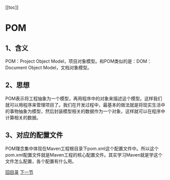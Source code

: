 [[toc]]

# POM

## 1、含义

POM：Project Object Model，项目对象模型。和POM类似的是：DOM：Document Object Model，文档对象模型。



## 2、思想

POM表示将工程抽象为一个模型，再用程序中的对象来描述这个模型。这样我们就可以用程序来管理项目了。我们在开发过程中，最基本的做法就是将现实生活中的事物抽象为模型，然后封装模型相关的数据作为一个对象，这样就可以在程序中计算相关的数据。



## 3、对应的配置文件

POM理念集中体现在Maven工程根目录下pom.xml这个配置文件中。所以这个pom.xml配置文件就是Maven工程的核心配置文件。其实学习Maven就是学这个文件怎么配置，各个配置有什么用。



[回目录](index.html) [下一节](concept-directory.html)